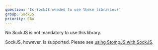 ```yaml
---
question: 'Is SockJS needed to use these libraries?'
group: SockJS
priority: EAA
---
```


No SockJS is not mandatory to use this library.

SockJS, however, is supported.
Please see
[using StompJS with SockJS](/guide/stompjs/rx-stomp/ng2-stompjs/using-stomp-with-sockjs.html).
